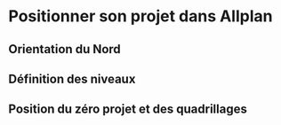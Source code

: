 # Positionner son projet dans Allplan



## Orientation du Nord



## Définition des niveaux

## 

## Position du zéro projet et des quadrillages 



